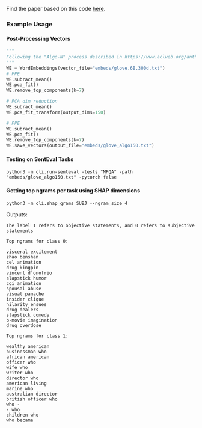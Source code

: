 
Find the paper based on this code [here](shap_dim_reduction.pdf). 


### Example Usage

#### Post-Processing Vectors
```python
"""
Following the "Algo-N" process described in https://www.aclweb.org/anthology/W19-4328/
"""
WE = WordEmbeddings(vector_file="embeds/glove.6B.300d.txt")
# PPE
WE.subract_mean()
WE.pca_fit()
WE.remove_top_components(k=7)

# PCA dim reduction
WE.subract_mean()
WE.pca_fit_transform(output_dims=150)

# PPE
WE.subract_mean()
WE.pca_fit()
WE.remove_top_components(k=7)
WE.save_vectors(output_file="embeds/glove_algo150.txt")
```


#### Testing on SentEval Tasks
```shell
python3 -m cli.run-senteval -tests "MPQA" -path "embeds/glove_algo150.txt" -pytorch false
```



#### Getting top ngrams per task using SHAP dimensions
```shell
python3 -m cli.shap_grams SUBJ --ngram_size 4
```
Outputs:

```
The label 1 refers to objective statements, and 0 refers to subjective statements

Top ngrams for class 0:

visceral excitement
zhao benshan
cel animation
drug kingpin
vincent d'onofrio
slapstick humor
cgi animation
spousal abuse
visual panache
insider clique
hilarity ensues
drug dealers
slapstick comedy
b-movie imagination
drug overdose

Top ngrams for class 1:

wealthy american
businessman who
african american
officer who
wife who
writer who
director who
american living
marine who
australian director
british officer who
who -
- who
children who
who became
```

